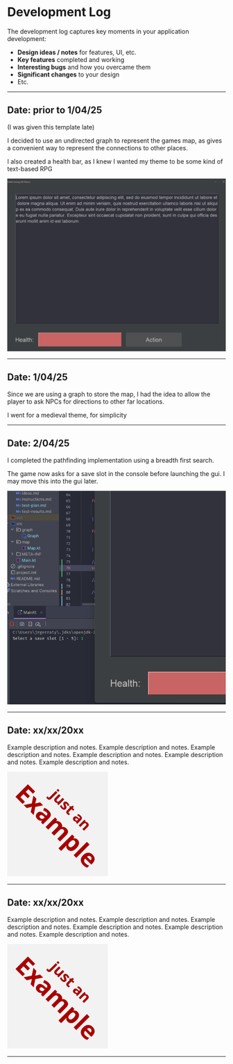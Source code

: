 # Development Log

The development log captures key moments in your application development:

- **Design ideas / notes** for features, UI, etc.
- **Key features** completed and working
- **Interesting bugs** and how you overcame them
- **Significant changes** to your design
- Etc.

---

## Date: prior to 1/04/25
(I was given this template late)

I decided to use an undirected graph to represent the games map, as gives a convenient way to represent the connections to other places.

I also created a health bar, as I knew I wanted my theme to be some kind of text-based RPG

![](screenshots/gui%20first%20prototype.png)

---

## Date: 1/04/25

Since we are using a graph to store the map, I had the idea to allow the player to ask NPCs for directions to other far locations.

I went for a medieval theme, for simplicity

---

## Date: 2/04/25

I completed the pathfinding implementation using a breadth first search.

The game now asks for a save slot in the console before launching the gui. I may move this into the gui later.

![](screenshots/console.png)

---

## Date: xx/xx/20xx

Example description and notes. Example description and notes. Example description and notes. Example description and notes. Example description and notes. Example description and notes.

![example.png](screenshots/example.png)

---

## Date: xx/xx/20xx

Example description and notes. Example description and notes. Example description and notes. Example description and notes. Example description and notes. Example description and notes.

![example.png](screenshots/example.png)

---

